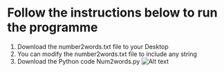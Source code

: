 # Follow the instructions below to run the programme
1. Download the number2words.txt file to your Desktop
2. You can modify the number2words.txt file to include any string
3. Download the Python code Num2words.py 
![Alt text](/relative/path/to/img.jpg?raw=true "Optional Title")

